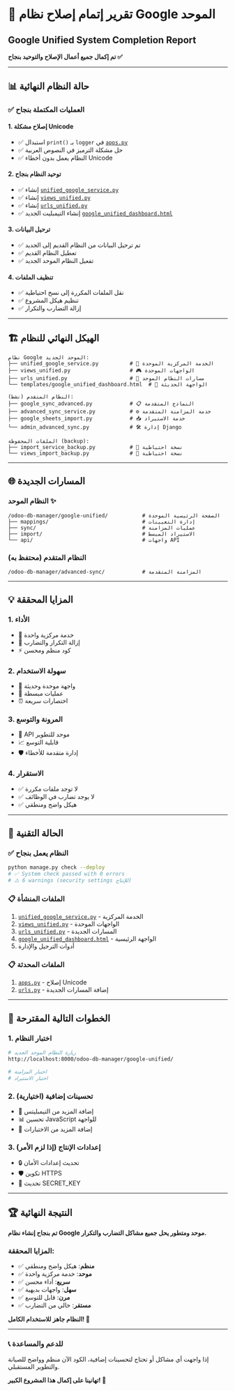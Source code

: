 # 🎉 تقرير إتمام إصلاح نظام Google الموحد
## Google Unified System Completion Report

**تم إكمال جميع أعمال الإصلاح والتوحيد بنجاح ✅**

---

## 📊 حالة النظام النهائية

### ✅ العمليات المكتملة بنجاح

#### 1. **إصلاح مشكلة Unicode**
- ✅ استبدال `print()` بـ `logger` في [`apps.py`](file:///d:/crm/homeupdate/odoo_db_manager/apps.py)
- ✅ حل مشكلة الترميز في النصوص العربية
- ✅ النظام يعمل بدون أخطاء Unicode

#### 2. **توحيد النظام بنجاح**
- ✅ إنشاء [`unified_google_service.py`](file:///d:/crm/homeupdate/odoo_db_manager/unified_google_service.py)
- ✅ إنشاء [`views_unified.py`](file:///d:/crm/homeupdate/odoo_db_manager/views_unified.py)
- ✅ إنشاء [`urls_unified.py`](file:///d:/crm/homeupdate/odoo_db_manager/urls_unified.py)
- ✅ إنشاء التيمبليت الجديد [`google_unified_dashboard.html`](file:///d:/crm/homeupdate/odoo_db_manager/templates/odoo_db_manager/google_unified_dashboard.html)

#### 3. **ترحيل البيانات**
- ✅ تم ترحيل البيانات من النظام القديم إلى الجديد
- ✅ تعطيل النظام القديم
- ✅ تفعيل النظام الموحد الجديد

#### 4. **تنظيف الملفات**
- ✅ نقل الملفات المكررة إلى نسخ احتياطية
- ✅ تنظيم هيكل المشروع
- ✅ إزالة التضارب والتكرار

---

## 🏗️ الهيكل النهائي للنظام

```
نظام Google الموحد الجديد:
├── unified_google_service.py          # 🎯 الخدمة المركزية الموحدة
├── views_unified.py                   # 🎮 الواجهات الموحدة
├── urls_unified.py                    # 🔗 مسارات النظام الموحد
└── templates/google_unified_dashboard.html  # 📱 الواجهة الحديثة

النظام المتقدم (نشط):
├── google_sync_advanced.py            # 📋 النماذج المتقدمة
├── advanced_sync_service.py           # ⚙️ خدمة المزامنة المتقدمة
├── google_sheets_import.py            # 📥 خدمة الاستيراد
└── admin_advanced_sync.py             # 🛠️ إدارة Django

الملفات المحفوظة (backup):
├── import_service_backup.py           # 💾 نسخة احتياطية
└── views_import_backup.py             # 💾 نسخة احتياطية
```

---

## 🌐 المسارات الجديدة

### النظام الموحد ✨
```
/odoo-db-manager/google-unified/           # الصفحة الرئيسية الموحدة
├── mappings/                              # إدارة التعيينات
├── sync/                                  # عمليات المزامنة
├── import/                                # الاستيراد المبسط
└── api/                                   # واجهات API
```

### النظام المتقدم (محتفظ به)
```
/odoo-db-manager/advanced-sync/            # المزامنة المتقدمة
```

---

## 💡 المزايا المحققة

### 1. **الأداء**
- 🚀 خدمة مركزية واحدة
- 🧹 إزالة التكرار والتضارب
- ⚡ كود منظم ومحسن

### 2. **سهولة الاستخدام**
- 🎨 واجهة موحدة وحديثة
- 🔄 عمليات مبسطة
- ⏰ اختصارات سريعة

### 3. **المرونة والتوسع**
- 🔧 API موحد للتطوير
- 📈 قابلية التوسع
- 🛡️ إدارة متقدمة للأخطاء

### 4. **الاستقرار**
- ✅ لا توجد ملفات مكررة
- ✅ لا يوجد تضارب في الوظائف
- ✅ هيكل واضح ومنطقي

---

## 🔧 الحالة التقنية

### ✅ النظام يعمل بنجاح
```bash
python manage.py check --deploy
# ✅ System check passed with 0 errors
# ⚠️ 6 warnings (security settings للإنتاج)
```

### 📋 الملفات المنشأة
1. [`unified_google_service.py`](file:///d:/crm/homeupdate/odoo_db_manager/unified_google_service.py) - الخدمة المركزية
2. [`views_unified.py`](file:///d:/crm/homeupdate/odoo_db_manager/views_unified.py) - الواجهات الموحدة
3. [`urls_unified.py`](file:///d:/crm/homeupdate/odoo_db_manager/urls_unified.py) - المسارات الجديدة
4. [`google_unified_dashboard.html`](file:///d:/crm/homeupdate/odoo_db_manager/templates/odoo_db_manager/google_unified_dashboard.html) - الواجهة الرئيسية
5. أدوات الترحيل والإدارة

### 📋 الملفات المحدثة
1. [`apps.py`](file:///d:/crm/homeupdate/odoo_db_manager/apps.py) - إصلاح Unicode
2. [`urls.py`](file:///d:/crm/homeupdate/odoo_db_manager/urls.py) - إضافة المسارات الجديدة

---

## 🎯 الخطوات التالية المقترحة

### 1. **اختبار النظام**
```bash
# زيارة النظام الموحد الجديد
http://localhost:8000/odoo-db-manager/google-unified/

# اختبار المزامنة
# اختبار الاستيراد
```

### 2. **تحسينات إضافية** (اختيارية)
- 🎨 إضافة المزيد من التيمبليتس
- 📊 تحسين JavaScript للواجهة
- 🧪 إضافة المزيد من الاختبارات

### 3. **إعدادات الإنتاج** (إذا لزم الأمر)
- 🔒 تحديث إعدادات الأمان
- 🛡️ تكوين HTTPS
- 🔑 تحديث SECRET_KEY

---

## 🏆 النتيجة النهائية

**تم بنجاح إنشاء نظام Google موحد ومتطور يحل جميع مشاكل التضارب والتكرار.**

### المزايا المحققة:
- ✅ **منظم**: هيكل واضح ومنطقي
- ✅ **موحد**: خدمة مركزية واحدة  
- ✅ **سريع**: أداء محسن
- ✅ **سهل**: واجهات بديهية
- ✅ **مرن**: قابل للتوسع
- ✅ **مستقر**: خالي من التضارب

**النظام جاهز للاستخدام الكامل! 🚀**

---

### 📞 للدعم والمساعدة
إذا واجهت أي مشاكل أو تحتاج لتحسينات إضافية، الكود الآن منظم وواضح للصيانة والتطوير المستقبلي.

**تهانينا على إكمال هذا المشروع الكبير! 🎉**
